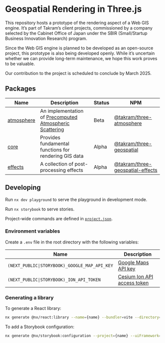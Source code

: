 # Geospatial Rendering in Three.js

This repository hosts a prototype of the rendering aspect of a Web GIS engine. It’s part of Takram’s client projects, commissioned by a company selected by the Cabinet Office of Japan under the SBIR (Small/Startup Business Innovation Research) program.

Since the Web GIS engine is planned to be developed as an open-source project, this prototype is also being developed openly. While it’s uncertain whether we can provide long-term maintenance, we hope this work proves to be valuable.

Our contribution to the project is scheduled to conclude by March 2025.

## Packages

<!-- prettier-ignore -->
| Name | Description | Status | NPM |
| -- | -- | -- | -- |
| [atmosphere](packages/atmosphere) | An implementation of [Precomputed Atmospheric Scattering](https://ebruneton.github.io/precomputed_atmospheric_scattering/) | Beta | [@takram/three-atmosphere](https://www.npmjs.com/package/@takram/three-atmosphere) |
| [core](packages/core) | Provides fundamental functions for rendering GIS data | Alpha | [@takram/three-geospatial](https://www.npmjs.com/package/@takram/three-geospatial) |
| [effects](packages/effects) | A collection of post-processing effects | Alpha | [@takram/three-geospatial-effects](https://www.npmjs.com/package/@takram/three-geospatial-effects) |

## Developing

Run `nx dev playground` to serve the playground in development mode.

Run `nx storybook` to serve stories.

Project-wide commands are defined in [`project.json`](project.json).

### Environment variables

Create a `.env` file in the root directory with the following variables:

<!-- prettier-ignore -->
| Name | Description |
| -- | -- |
| `(NEXT_PUBLIC\|STORYBOOK)_GOOGLE_MAP_API_KEY` | [Google Maps API key](https://developers.google.com/maps/documentation/tile/get-api-key) |
| `(NEXT_PUBLIC\|STORYBOOK)_ION_API_TOKEN` | [Cesium Ion API access token](https://cesium.com/learn/ion/cesium-ion-access-tokens/) |

### Generating a library

To generate a React library:

```sh
nx generate @nx/react:library --name={name} --bundler=vite --directory=packages/{name} --compiler=swc --importPath={package_name} --style=none --unitTestRunner=jest --no-interactive
```

To add a Storybook configuration:

```sh
nx generate @nx/storybook:configuration --project={name} --uiFramework=@storybook/react-vite --no-interactive
```
